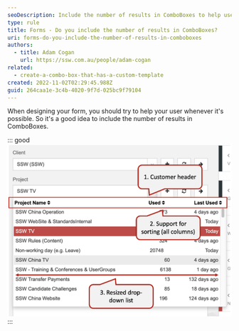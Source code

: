 ```yaml
---
seoDescription: Include the number of results in ComboBoxes to help users quickly identify available options and make informed decisions.
type: rule
title: Forms - Do you include the number of results in ComboBoxes?
uri: forms-do-you-include-the-number-of-results-in-comboboxes
authors:
  - title: Adam Cogan
    url: https://ssw.com.au/people/adam-cogan
related:
  - create-a-combo-box-that-has-a-custom-template
created: 2022-11-02T02:29:45.988Z
guid: 264caa1e-3c4b-4020-9f7d-025bc9f79104
---
```


When designing your form, you should try to help your user whenever it's possible. So it's a good idea to include the number of results in ComboBoxes.

<!--endintro-->

::: good
![Figure: Good example – combo-box with multiple columns](multiplecolumns.png)
:::
